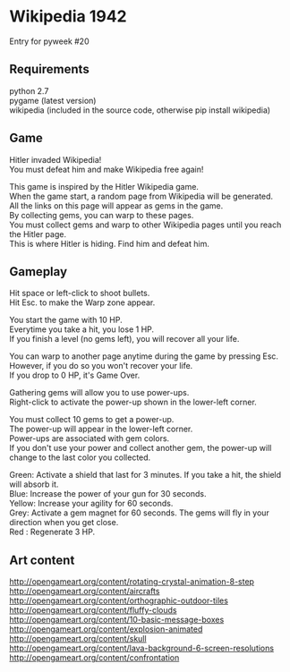# Wikipedia 1942
Entry for pyweek #20

## Requirements
python 2.7<br>
pygame (latest version)<br>
wikipedia (included in the source code, otherwise pip install wikipedia)

## Game

Hitler invaded Wikipedia!<br>
You must defeat him and make Wikipedia free again!

This game is inspired by the Hitler Wikipedia game.<br>
When the game start, a random page from Wikipedia will be generated.<br>
All the links on this page will appear as gems in the game.<br>
By collecting gems, you can warp to these pages.<br>
You must collect gems and warp to other Wikipedia pages until you reach the Hitler page.<br>
This is where Hitler is hiding.  Find him and defeat him.<br>

## Gameplay

Hit space or left-click to shoot bullets.<br>
Hit Esc. to make the Warp zone appear.

You start the game with 10 HP.<br>
Everytime you take a hit, you lose 1 HP.<br>
If you finish a level (no gems left), you will recover all your life.

You can warp to another page anytime during the game by pressing Esc.<br>
However, if you do so you won't recover your life.<br>
If you drop to 0 HP, it's Game Over.

Gathering gems will allow you to use power-ups.  <br>
Right-click to activate the power-up shown in the lower-left corner.

You must collect 10 gems to get a power-up.<br>
The power-up will appear in the lower-left corner.<br>
Power-ups are associated with gem colors.<br>
If you don't use your power and collect another gem, the power-up will change to the last color you collected.

Green: Activate a shield that last for 3 minutes.  If you take a hit, the shield will absorb it.<br>
Blue: Increase the power of your gun for 30 seconds.<br>
Yellow: Increase your agility for 60 seconds.<br>
Grey:  Activate a gem magnet for 60 seconds.  The gems will fly in your direction when you get close.<br>
Red : Regenerate 3 HP.

## Art content
http://opengameart.org/content/rotating-crystal-animation-8-step<br>
http://opengameart.org/content/aircrafts<br>
http://opengameart.org/content/orthographic-outdoor-tiles<br>
http://opengameart.org/content/fluffy-clouds<br>
http://opengameart.org/content/10-basic-message-boxes<br>
http://opengameart.org/content/explosion-animated<br>
http://opengameart.org/content/skull<br>
http://opengameart.org/content/lava-background-6-screen-resolutions<br>
http://opengameart.org/content/confrontation
